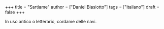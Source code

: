 +++
title = "Sartiame"
author = ["Daniel Biasiotto"]
tags = ["italiano"]
draft = false
+++

In uso antico o letterario, cordame delle navi.
